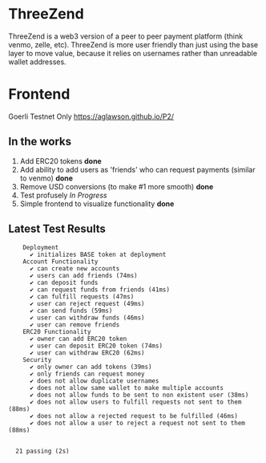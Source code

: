 # ThreeZend
ThreeZend is a web3 version of a peer to peer payment platform (think venmo, zelle, etc).
ThreeZend is more user friendly than just using the base layer to move value, because it relies on usernames rather than unreadable wallet addresses. 

# Frontend
Goerli Testnet Only
https://aglawson.github.io/P2/

## In the works
1. Add ERC20 tokens **done**
2. Add ability to add users as 'friends' who can request payments (similar to venmo) **done**
3. Remove USD conversions (to make #1 more smooth) **done**
4. Test profusely *In Progress*
5. Simple frontend to visualize functionality **done**

## Latest Test Results
```
    Deployment
      ✔ initializes BASE token at deployment
    Account Functionality
      ✔ can create new accounts
      ✔ users can add friends (74ms)
      ✔ can deposit funds
      ✔ can request funds from friends (41ms)
      ✔ can fulfill requests (47ms)
      ✔ user can reject request (49ms)
      ✔ can send funds (59ms)
      ✔ user can withdraw funds (46ms)
      ✔ user can remove friends
    ERC20 Functionality
      ✔ owner can add ERC20 token
      ✔ user can deposit ERC20 token (74ms)
      ✔ user can withdraw ERC20 (62ms)
    Security
      ✔ only owner can add tokens (39ms)
      ✔ only friends can request money
      ✔ does not allow duplicate usernames
      ✔ does not allow same wallet to make multiple accounts
      ✔ does not allow funds to be sent to non existent user (38ms)
      ✔ does not allow users to fulfill requests not sent to them (88ms)
      ✔ does not allow a rejected request to be fulfilled (46ms)
      ✔ does not allow a user to reject a request not sent to them (88ms)


  21 passing (2s)

```